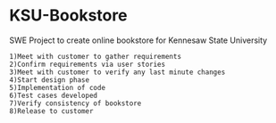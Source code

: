 # KSU-Bookstore
SWE Project to create online bookstore for Kennesaw State University
~~~~~~~~~~~~~~~~~~~~~~~~~~~~~~~~~~~~~~~~~~~~~~~~~~~~~~~~~~~~~~~~~~~~
1)Meet with customer to gather requirements
2)Confirm requirements via user stories
3)Meet with customer to verify any last minute changes
4)Start design phase
5)Implementation of code
6)Test cases developed
7)Verify consistency of bookstore
8)Release to customer
